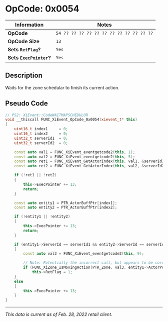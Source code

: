 # OpCode: 0x0054

| Information               | Notes |
|---                        |---    |
| **OpCode**                | `54 ?? ?? ?? ?? ?? ?? ?? ?? ?? ?? ?? ??` |
| **OpCode Size**           | `13`  |
| **Sets `RetFlag`?**       | `Yes` |
| **Sets `ExecPointer`?**   | `Yes` |

## Description

Waits for the zone schedular to finish its current action.

## Pseudo Code

```cpp
// PS2: XiEvent::CodeWAITMAPSCHEDULOR
void __thiscall FUNC_XiEvent_OpCode_0x0054(xievent_t* this)
{
    uint16_t index1     = 0;
    uint16_t index2     = 0;
    uint32_t serverId1  = 0;
    uint32_t serverId2  = 0;

    const auto val1 = FUNC_XiEvent_eventgetcode2(this, 1);
    const auto val2 = FUNC_XiEvent_eventgetcode2(this, 5);
    const auto ret1 = FUNC_XiEvent_GetActorIndex(this, val1, &serverId1, &index1);
    const auto ret2 = FUNC_XiEvent_GetActorIndex(this, val2, &serverId2, &index2);

    if (!ret1 || !ret2)
    {
        this->ExecPointer += 13;
        return;
    }

    const auto entity1 = PTR_ActorBuffPtr[index1];
    const auto entity2 = PTR_ActorBuffPtr[index2];

    if (!entity1 || !entity2)
    {
        this->ExecPointer += 13;
        return;
    }

    if (entity1->ServerId == serverId1 && entity2->ServerId == serverId2 && (entity1->Render.Flags0 & 0x200) != 0 && (entity2->Render.Flags0 & 0x200) != 0)
    {
        const auto val3 = FUNC_XiEvent_eventgetcode2(this, 9);

        // Note: Potentially the incorrect call, but appears to be correct..
        if (FUNC_XiZone_IsMovingAction(PTR_Zone, val3, entity1->ActorPointer, entity2->ActorPointer))
            this->RetFlag = 1;
    }
    else
    {
        this->ExecPointer += 13;
    }
}
```

---

_This data is current as of Feb. 28, 2022 retail client._